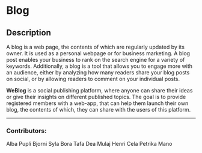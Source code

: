 # Blog

## Description

A blog is a web page, the contents of which are regularly updated by its owner. It is used as a personal webpage or for business marketing. A blog post enables your business to rank on the search engine for a variety of keywords. Additionally, a blog is a tool that allows you to engage more with an audience, either by analyzing how many readers share your blog posts on social, or by allowing readers to comment on your individual posts. 

**WeBlog** is a social publishing platform, where anyone can share their ideas or give their insights on different published topics. The goal is to provide registered members with a web-app, that can help them launch their own blog, the contents of which, they can share with the users of this platform.

---

### Contributors:
Alba Pupli
Bjorni Syla
Bora Tafa
Dea Mulaj
Henri Cela
Petrika Mano





